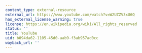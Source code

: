 ```yaml
---
content_type: external-resource
external_url: https://www.youtube.com/watch?v=W2UZZV3xU6Q
has_external_license_warning: true
license: https://en.wikipedia.org/wiki/All_rights_reserved
status: ''
title: YouTube
uid: b094da62-1105-45d0-aab9-f3ab957ad0cc
wayback_url: ''
---
```

